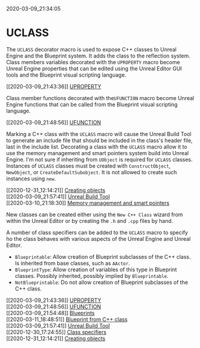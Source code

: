 2020-03-09_21:34:05

#  UCLASS
The `UCLASS` decorator macro is used to expose C++ classes to Unreal Engine and the Blueprint system.
It adds the class to the reflection system.
Class members variables decorated with the `UPROPERTY` macro become Unreal Engine properties that can be edited using the Unreal Editor GUI tools and the Blueprint visual scripting language.

[[2020-03-09_21:43:36]] [UPROPERTY](./UPROPERTY.md)  

Class member functions decorated with the`UFUNCTION` macro become Unreal Engine functions that can be called from the Blueprint visual scripting language.

[[2020-03-09_21:48:56]] [UFUNCTION](./UFUNCTION.md)  

Marking a C++ class with the `UCLASS` macro will cause the Unreal Build Tool to generate an include file that should be included in the class's header file, last in the include list.
Decorating a class with the `UCLASS` macro allow it to use the memory management and smart pointers system build into Unreal Engine.
I'm not sure if inheriting from `UObject` is required for `UCLASS` classes.
Instances of `UCLASS` classes must be created with `ConstructObject`, `NewObject`, or `CreateDefaultSubobject`.
It is not allowed to create such instances using `new`.

[[2020-12-31_12:14:21]] [Creating objects](./Creating%20objects.md)  
[[2020-03-09_21:57:41]] [Unreal Build Tool](./Unreal%20Build%20Tool.md)  
[[2020-03-10_21:18:30]] [Memory management and smart pointers](./Memory%20management%20and%20smart%20pointers.md)  

New classes can be created either using the `New C++ Class` wizard from within the Unreal Editor or by creating the `.h` and `.cpp` files by hand. 

A number of class specifiers can be added to the `UCLASS` macro to specify ho the class behaves with various aspects of the Unreal Engine and Unreal Editor.

- `Blueprintable`: Allow creation of Blueprint subclasses of the C++ class. Is inherited from base classes, such as `AActor`.
- `BlueprintType`: Allow creation of variables of this type in Blueprint classes. Possibly inherited, possibly implied by `Blueprintable`.
- `NotBlueprintable`: Do not allow creation of Blueprint subclasses of the C++ class.

[[2020-03-09_21:43:36]] [UPROPERTY](./UPROPERTY.md)  
[[2020-03-09_21:48:56]] [UFUNCTION](./UFUNCTION.md)  
[[2020-03-09_21:54:48]] [Blueprints](./Blueprints.md)  
[[2020-03-11_18:48:51]] [Blueprint from C++ class](./Blueprint%20from%20C++%20class.md)  
[[2020-03-09_21:57:41]] [Unreal Build Tool](./Unreal%20Build%20Tool.md)  
[[2020-12-30_17:24:55]] [Class specifiers](./Class%20specifiers.md)  
[[2020-12-31_12:14:21]] [Creating objects](./Creating%20objects.md)  